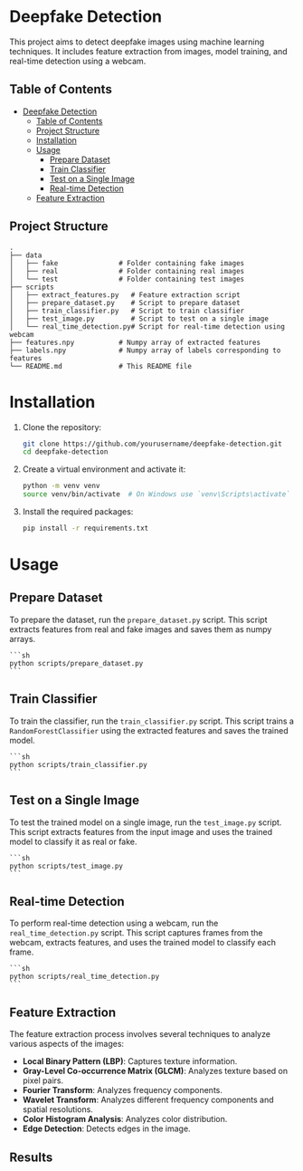 # Deepfake Detection

This project aims to detect deepfake images using machine learning techniques. It includes feature extraction from images, model training, and real-time detection using a webcam.

## Table of Contents

- [Deepfake Detection](#deepfake-detection)
  - [Table of Contents](#table-of-contents)
  - [Project Structure](#project-structure)
  - [Installation](#installation)
  - [Usage](#usage)
    - [Prepare Dataset](#prepare-dataset)
    - [Train Classifier](#train-classifier)
    - [Test on a Single Image](#test-on-a-single-image)
    - [Real-time Detection](#real-time-detection)
  - [Feature Extraction](#feature-extraction)

## Project Structure

```plaintext
.
├── data
│   ├── fake               # Folder containing fake images
│   ├── real               # Folder containing real images
│   └── test               # Folder containing test images
├── scripts
│   ├── extract_features.py   # Feature extraction script
│   ├── prepare_dataset.py    # Script to prepare dataset
│   ├── train_classifier.py   # Script to train classifier
│   ├── test_image.py         # Script to test on a single image
│   └── real_time_detection.py# Script for real-time detection using webcam
├── features.npy           # Numpy array of extracted features
├── labels.npy             # Numpy array of labels corresponding to features
└── README.md              # This README file
```

# Installation

1. Clone the repository:

    ```sh
    git clone https://github.com/yourusername/deepfake-detection.git
    cd deepfake-detection
    ```

2. Create a virtual environment and activate it:

    ```sh
    python -m venv venv
    source venv/bin/activate  # On Windows use `venv\Scripts\activate`
    ```

3. Install the required packages:

    ```sh
    pip install -r requirements.txt
    ```

# Usage

## Prepare Dataset

To prepare the dataset, run the `prepare_dataset.py` script. This script extracts features from real and fake images and saves them as numpy arrays.

    ```sh
    python scripts/prepare_dataset.py
    ```

## Train Classifier

To train the classifier, run the `train_classifier.py` script. This script trains a `RandomForestClassifier` using the extracted features and saves the trained model.

    ```sh
    python scripts/train_classifier.py
    ```

## Test on a Single Image

To test the trained model on a single image, run the `test_image.py` script. This script extracts features from the input image and uses the trained model to classify it as real or fake.

    ```sh
    python scripts/test_image.py
    ```

## Real-time Detection

To perform real-time detection using a webcam, run the `real_time_detection.py` script. This script captures frames from the webcam, extracts features, and uses the trained model to classify each frame.

    ```sh
    python scripts/real_time_detection.py
    ```

## Feature Extraction

The feature extraction process involves several techniques to analyze various aspects of the images:

- **Local Binary Pattern (LBP)**: Captures texture information.
- **Gray-Level Co-occurrence Matrix (GLCM)**: Analyzes texture based on pixel pairs.
- **Fourier Transform**: Analyzes frequency components.
- **Wavelet Transform**: Analyzes different frequency components and spatial resolutions.
- **Color Histogram Analysis**: Analyzes color distribution.
- **Edge Detection**: Detects edges in the image.

## Results
